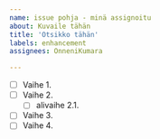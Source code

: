 ```yaml
---
name: issue pohja - minä assignoitu
about: Kuvaile tähän
title: 'Otsikko tähän'
labels: enhancement
assignees: OnneniKumara

---
```


- [ ] Vaihe 1.
- [ ] Vaihe 2.
  - [ ] alivaihe 2.1.
- [ ] Vaihe 3.
- [ ] Vaihe 4.
